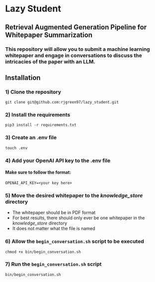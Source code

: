 # Lazy Student
## Retrieval Augmented Generation Pipeline for Whitepaper Summarization
### This repository will allow you to submit a machine learning whitepaper and engage in conversations to discuss the intricacies of the paper with an LLM. 

## Installation
### 1) Clone the repository
```
git clone git@github.com:rjgreen97/lazy_student.git
```
### 2) Install the requirements
```
pip3 install -r requirements.txt
```
### 3) Create an .env file
```
touch .env
```
### 4) Add your OpenAI API key to the .env file
#### Make sure to follow the format:
```
OPENAI_API_KEY=<your key here>
```

### 5) Move the desired whitepaper to the *knowledge_store* directory
- The whitepaper should be in PDF format
- For best results, there should only ever be one whitepaper in the *knowledge_store* directory
- It does not matter what the file is named

### 6) Allow the `begin_conversation.sh` script to be executed
```
chmod +x bin/begin_conversation.sh
```

### 7) Run the `begin_conversation.sh` script
```
bin/begin_conversation.sh
```
